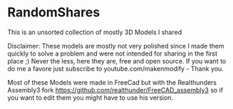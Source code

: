 # RandomShares
This is an unsorted collection of mostly 3D Models I shared

Disclaimer:
These models are mostly not very polished since I made them quickly to solve a problem and were not intended for sharing in the first place ;)
Never the less, here they are, free and open source. If you want to do me a favore just subscribe to youtube.com/makenmodify - Thank you.

Most of these Models were made in FreeCad but with the Realthunders Assembly3 fork https://github.com/realthunder/FreeCAD_assembly3 so if you want to edit them you might have to use his version.
